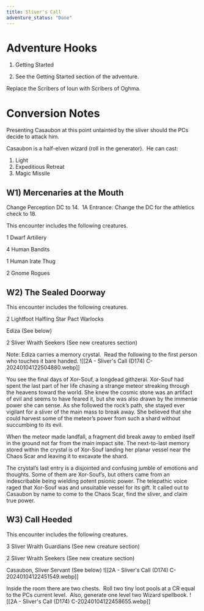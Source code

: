 ```yaml
---
title: Sliver's Call
adventure_status: "Done"
---
```






# Adventure Hooks

1. Getting Started

1. See the Getting Started section of the adventure.

Replace the Scribers of Ioun with Scribers of Oghma.

# Conversion Notes

Presenting Casaubon at this point untainted by the sliver should the PCs decide to attack him.

Casaubon is a half-elven wizard (roll in the generator).  He can cast:

1. Light
2. Expeditious Retreat
3. Magic Missile

## W1) Mercenaries at the Mouth

Change Perception DC to 14.  1A Entrance: Change the DC for the athletics check to 18.

This encounter includes the following creatures.

1 Dwarf Artillery

4 Human Bandits

1 Human Irate Thug

2 Gnome Rogues

## W2) The Sealed Doorway

This encounter includes the following creatures.

2 Lightfoot Halfling Star Pact Warlocks

Ediza (See below)

2 Sliver Wraith Seekers (See new creatures section)

Note: Ediza carries a memory crystal.  Read the following to the first person who touches it bare handed.
![[2A - Sliver's Call (D174) C-20240104122504880.webp]]

You see the final days of Xor-Souf, a longdead githzerai. Xor-Souf had spent the last part of her life chasing a strange meteor streaking through the heavens toward the world. She knew the cosmic stone was an artifact of evil and seems to have feared it, but she was also drawn by the immense power she can sense. As she followed the rock’s path, she stayed ever vigilant for a sliver of the main mass to break away. She believed that she could harvest some of the meteor’s power from such a shard without succumbing to its evil.

When the meteor made landfall, a fragment did break away to embed itself in the ground not far from the main impact site. The next-to-last memory stored within the crystal is of Xor-Souf landing her planar vessel near the Chaos Scar and leaving it to excavate the shard.

The crystal’s last entry is a disjointed and confusing jumble of emotions and thoughts. Some of them are Xor-Souf’s, but others came from an indescribable being wielding potent psionic power. The telepathic voice raged that Xor-Souf was and unsuitable vessel for its gift. It called out to Casaubon by name to come to the Chaos Scar, find the sliver, and claim true power.

## W3) Call Heeded

This encounter includes the following creatures.

3 Sliver Wraith Guardians (See new creature section)

2 Sliver Wraith Seekers (See new creature section)

Casaubon, Sliver Servant (See below)
![[2A - Sliver's Call (D174) C-20240104122451549.webp]]

Inside the room there are two chests.  Roll two tiny loot pools at a CR equal to the PCs current level.  Also, generate one level two Wizard spellbook.
![[2A - Sliver's Call (D174) C-20240104122458655.webp]]